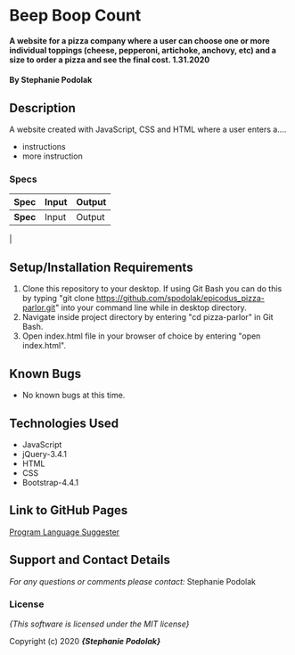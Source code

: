 # Beep Boop Count

#### A website for a pizza company where a user can choose one or more individual toppings (cheese, pepperoni, artichoke, anchovy, etc) and a size to order a pizza and see the final cost.  1.31.2020

#### **By Stephanie Podolak**

## Description

A website created with JavaScript, CSS and HTML where a user enters a....
* instructions
* more instruction



### Specs
| Spec | Input | Output |
| :-------------     | :------------- | :------------- |
| **Spec** | Input | Output|
|


## Setup/Installation Requirements

1. Clone this repository to your desktop. If using Git Bash you can do this by typing "git clone https://github.com/spodolak/epicodus_pizza-parlor.git" into your command line while in desktop directory.
2. Navigate inside project directory by entering "cd pizza-parlor" in Git Bash.
3. Open index.html file in your browser of choice by entering "open index.html".


## Known Bugs
* No known bugs at this time.

## Technologies Used
* JavaScript
* jQuery-3.4.1
* HTML
* CSS
* Bootstrap-4.4.1

## Link to GitHub Pages
[Program Language Suggester](https://spodolak.github.io/epicodus_pizza-parlor/)

## Support and Contact Details

_For any questions or comments please contact:_ Stephanie Podolak


### License

*{This software is licensed under the MIT license}*

Copyright (c) 2020 **_{Stephanie Podolak}_**

